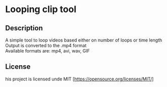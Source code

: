 # Looping clip tool

## Description
A simple tool to loop videos based either on number of loops or time length  
Output is converted to the .mp4 format  
Available formats are: mp4, avi, wav, GIF

## License
his project is licensed unde MIT [https://opensource.org/licenses/MIT/]

